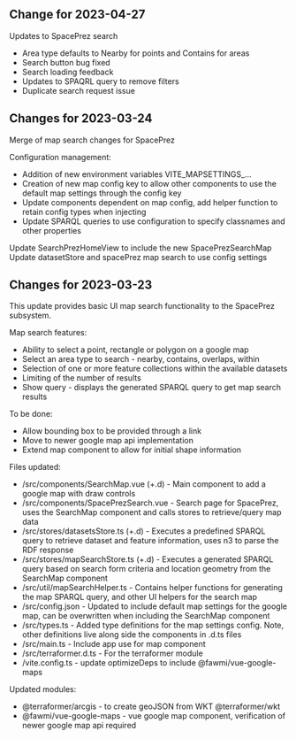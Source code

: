 ## Change for 2023-04-27

Updates to SpacePrez search
- Area type defaults to Nearby for points and Contains for areas
- Search button bug fixed
- Search loading feedback
- Updates to SPAQRL query to remove filters
- Duplicate search request issue

## Changes for 2023-03-24

Merge of map search changes for SpacePrez

Configuration management:
- Addition of new environment variables VITE_MAPSETTINGS_...
- Creation of new map config key to allow other components to use the default map settings through the config key
- Update components dependent on map config, add helper function to retain config types when injecting
- Update SPARQL queries to use configuration to specify classnames and other properties

Update SearchPrezHomeView to include the new SpacePrezSearchMap
Update datasetStore and spacePrez map search to use config settings

## Changes for 2023-03-23

This update provides basic UI map search functionality to the SpacePrez subsystem.

Map search features:
- Ability to select a point, rectangle or polygon on a google map
- Select an area type to search - nearby, contains, overlaps, within
- Selection of one or more feature collections within the available datasets
- Limiting of the number of results
- Show query - displays the generated SPARQL query to get map search results

To be done:
- Allow bounding box to be provided through a link
- Move to newer google map api implementation
- Extend map component to allow for initial shape information


Files updated:
- /src/components/SearchMap.vue (+.d) - Main <SearchMap> component to add a google map with draw controls
- /src/components/SpacePrezSearch.vue - Search page for SpacePrez, uses the SearchMap component and calls stores to retrieve/query map data
- /src/stores/datasetsStore.ts (+.d) - Executes a predefined SPARQL query to retrieve dataset and feature information, uses n3 to parse the RDF response
- /src/stores/mapSearchStore.ts (+.d) - Executes a generated SPARQL query based on search form criteria and location geometry from the SearchMap component
- /src/util/mapSearchHelper.ts - Contains helper functions for generating the map SPARQL query, and other UI helpers for the search map
- /src/config.json - Updated to include default map settings for the google map, can be overwritten when including the SearchMap component
- /src/types.ts - Added type definitions for the map settings config. Note, other definitions live along side the components in .d.ts files
- /src/main.ts - Include app use for map component 
- /src/terraformer.d.ts - For the terraformer module
- /vite.config.ts - update optimizeDeps to include @fawmi/vue-google-maps

Updated modules:
- @terraformer/arcgis - to create geoJSON from WKT
  @terraformer/wkt
- @fawmi/vue-google-maps - vue google map component, verification of newer google map api required



